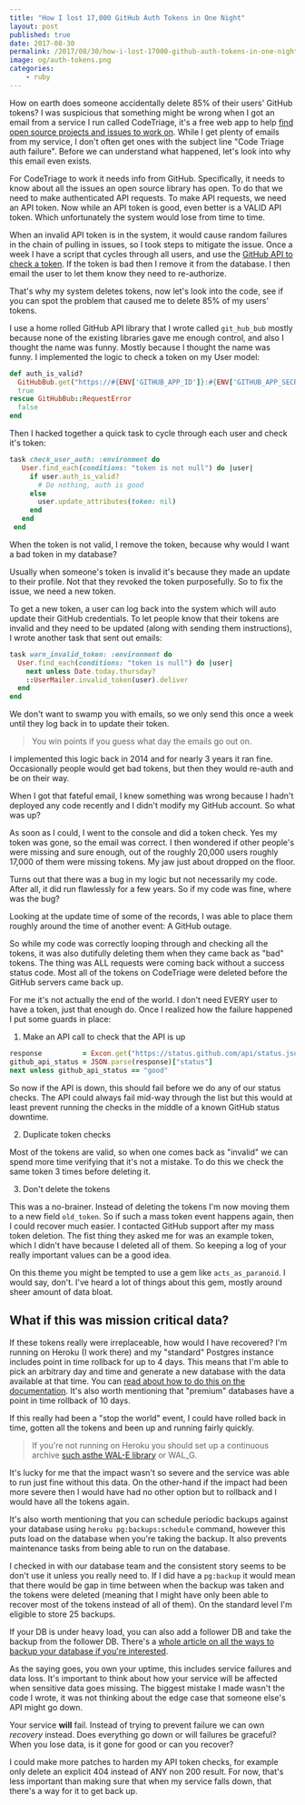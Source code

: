 ```yaml
---
title: "How I lost 17,000 GitHub Auth Tokens in One Night"
layout: post
published: true
date: 2017-08-30
permalink: /2017/08/30/how-i-lost-17000-github-auth-tokens-in-one-night/
image: og/auth-tokens.png
categories:
    - ruby
---
```


How on earth does someone accidentally delete 85% of their users' GitHub tokens? I was suspicious that something might be wrong when I got an email from a service I run called CodeTriage, it's a free web app to help [find open source projects and issues to work on](https://www.codetriage.com). While I get plenty of emails from my service, I don't often get ones with the subject line "Code Triage auth failure". Before we can understand what happened, let's look into why this email even exists.

For CodeTriage to work it needs info from GitHub. Specifically, it needs to know about all the issues an open source library has open. To do that we need to make authenticated API requests. To make API requests, we need an API token. Now while an API token is good, even better is a VALID API token. Which unfortunately the system would lose from time to time.

When an invalid API token is in the system, it would cause random failures in the chain of pulling in issues, so I took steps to mitigate the issue. Once a week I have a script that cycles through all users, and use the [GitHub API to check a token](https://developer.github.com/v3/oauth_authorizations/#check-an-authorization). If the token is bad then I remove it from the database. I then email the user to let them know they need to re-authorize.

That's why my system deletes tokens, now let's look into the code, see if you can spot the problem that caused me to delete 85% of my users' tokens.

I use a home rolled GitHub API library that I wrote called `git_hub_bub` mostly because none of the existing libraries gave me enough control, and also I thought the name was funny. Mostly because I thought the name was funny. I implemented the logic to check a token on my User model:

```ruby
def auth_is_valid?
  GitHubBub.get("https://#{ENV['GITHUB_APP_ID']}:#{ENV['GITHUB_APP_SECRET']}@api.github.com/applications/#{ENV['GITHUB_APP_ID']}/tokens/#{self.token}", {}, token: nil)
  true
rescue GitHubBub::RequestError
  false
end
```

Then I hacked together a quick task to cycle through each user and check it's token:

```ruby
task check_user_auth: :environment do
   User.find_each(conditions: "token is not null") do |user|
     if user.auth_is_valid?
       # Do nothing, auth is good
     else
       user.update_attributes(token: nil)
     end
   end
 end
```

When the token is not valid, I remove the token, because why would I want a bad token in my database?

Usually when someone's token is invalid it's because they made an update to their profile. Not that they revoked the token purposefully. So to fix the issue, we need a new token.

To get a new token, a user can log back into the system which will auto update their GitHub credentials. To let people know that their tokens are invalid and they need to be updated (along with sending them instructions), I wrote another task that sent out emails:

```ruby
task warn_invalid_token: :environment do
  User.find_each(conditions: "token is null") do |user|
    next unless Date.today.thursday?
    ::UserMailer.invalid_token(user).deliver
  end
end
```

We don't want to swamp you with emails, so we only send this once a week until they log back in to update their token.

> You win points if you guess what day the emails go out on.

I implemented this logic back in 2014 and for nearly 3 years it ran fine. Occasionally people would get bad tokens, but then they would re-auth and be on their way.

When I got that fateful email, I knew something was wrong because I hadn't deployed any code recently and I didn't modify my GitHub account. So what was up?

As soon as I could, I went to the console and did a token check. Yes my token was gone, so the email was correct. I then wondered if other people's were missing and sure enough, out of the roughly 20,000 users roughly 17,000 of them were missing tokens. My jaw just about dropped on the floor.

Turns out that there was a bug in my logic but not necessarily my code. After all, it did run flawlessly for a few years. So if my code was fine, where was the bug?

Looking at the update time of some of the records, I was able to place them roughly around the time of another event: A GitHub outage.

So while my code was correctly looping through and checking all the tokens, it was also dutifully deleting them when they came back as "bad" tokens. The thing was ALL requests were coming back without a success status code. Most all of the tokens on CodeTriage were deleted before the GitHub servers came back up.

For me it's not actually the end of the world. I don't need EVERY user to have a token, just that enough do. Once I realized how the failure happened I put some guards in place:

1) Make an API call to check that the API is up

```ruby
response          = Excon.get("https://status.github.com/api/status.json").body
github_api_status = JSON.parse(response)["status"]
next unless github_api_status == "good"
```

So now if the API is down, this should fail before we do any of our status checks. The API could always fail mid-way through the list but this would at least prevent running the checks in the middle of a known GitHub status downtime.

2) Duplicate token checks

Most of the tokens are valid, so when one comes back as "invalid" we can spend more time verifying that it's not a mistake. To do this we check the same token 3 times before deleting it.

3) Don't delete the tokens

This was a no-brainer. Instead of deleting the tokens I'm now moving them to a new field `old_token`. So if such a mass token event happens again, then I could recover much easier. I contacted GitHub support after my mass token deletion. The fist thing they asked me for was an example token, which I didn't have because I deleted all of them. So keeping a log of your really important values can be a good idea.

On this theme you might be tempted to use a gem like `acts_as_paranoid`. I would say, don't. I've heard a lot of things about this gem, mostly around sheer amount of data bloat.

## What if this was mission critical data?

If these tokens really were irreplaceable, how would I have recovered? I'm running on Heroku (I work there) and my "standard" Postgres instance includes point in time rollback for up to 4 days. This means that I'm able to pick an arbitrary day and time and generate a new database with the data available at that time. You can [read about how to do this on the documentation](https://devcenter.heroku.com/articles/heroku-postgres-rollback). It's also worth mentioning that "premium" databases have a point in time rollback of 10 days.

If this really had been a "stop the world" event, I could have rolled back in time, gotten all the tokens and been up and running fairly quickly.

> If you're not running on Heroku you should set up a continuous archive [such asthe WAL-E library](https://github.com/wal-e/wal-e) or WAL_G.


It's lucky for me that the impact wasn't so severe and the service was able to run just fine without this data. On the other-hand if the impact had been more severe then I would have had no other option but to rollback and I would have all the tokens again.

It's also worth mentioning that you can schedule periodic backups against your database using `heroku pg:backups:schedule` command, however this puts load on the database when you're taking the backup. It also prevents maintenance tasks from being able to run on the database.

I checked in with our database team and the consistent story seems to be don't use it unless you really need to. If I did have a `pg:backup` it would mean that there would be gap in time between when the backup was taken and the tokens were deleted (meaning that I might have only been able to recover most of the tokens instead of all of them). On the standard level I'm eligible to store 25 backups.

If your DB is under heavy load, you can also add a follower DB and take the backup from the follower DB. There's a [whole article on all the ways to backup your database if you're interested](https://devcenter.heroku.com/articles/heroku-postgres-data-safety-and-continuous-protection).

As the saying goes, you own your uptime, this includes service failures and data loss. It's important to think about how your service will be affected when sensitive data goes missing. The biggest mistake I made wasn't the code I wrote, it was not thinking about the edge case that someone else's API might go down.

Your service <strong>will</strong> fail. Instead of trying to prevent failure we can own <i>recovery</i> instead. Does everything go down or will failures be graceful? When you lose data, is it gone for good or can you recover?

I could make more patches to harden my API token checks, for example only delete an explicit 404 instead of ANY non 200 result. For now, that's less important than making sure that when my service falls down, that there's a way for it to get back up.

